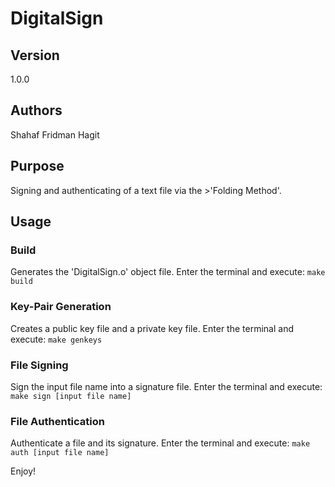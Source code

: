 # DigitalSign

## Version
1.0.0

## Authors
Shahaf Fridman
Hagit 

## Purpose
Signing and authenticating of a text file via the >'Folding Method'.

## Usage

### Build
Generates the 'DigitalSign.o' object file.
Enter the terminal and execute: `make build`

### Key-Pair Generation
Creates a public key file and a private key file.
Enter the terminal and execute: `make genkeys`

### File Signing
Sign the input file name into a signature file.
Enter the terminal and execute: `make sign [input file name]`

### File Authentication
Authenticate a file and its signature.
Enter the terminal and execute: `make auth [input file name]`

Enjoy!
